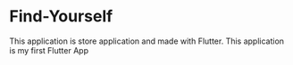 # Find-Yourself
This application is store application and made with Flutter. This application is my first Flutter App
